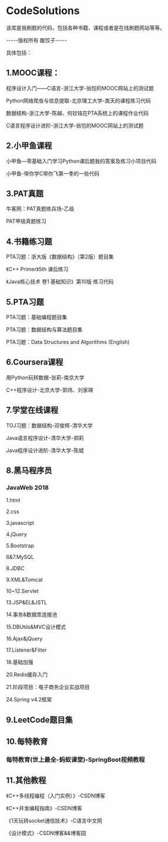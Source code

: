 <!--
 * @Author: SourDumplings
 * @Date: 2019-07-21 09:45:07
 * @Link: https://github.com/SourDumplings/
 * @Email: changzheng300@foxmail.com
 * @Description: 该库是我刷题的代码，包括各种书籍、课程或者是在线刷题网站等等。
 -->
# CodeSolutions
该库是我刷题的代码，包括各种书籍、课程或者是在线刷题网站等等。

-----版权所有 酸饺子-----

具体包括：

## 1.MOOC课程：

程序设计入门——C语言-浙江大学-翁恺的MOOC网站上的测试题

Python网络爬虫与信息提取-北京理工大学-嵩天的课程练习代码

数据结构-浙江大学-陈越、何钦铭在PTA系统上的课程作业代码

C语言程序设计进阶-浙江大学-翁恺的MOOC网站上的测试题

## 2.小甲鱼课程

小甲鱼—零基础入门学习Python课后题我的答案及练习小项目代码

小甲鱼-带你学C带你飞第一季的一些代码

## 3.PAT真题

牛客网：PAT真题练兵场-乙级

PAT甲级真题练习

## 4.书籍练习题

PTA习题：浙大版《数据结构》（第2版）题目集

《C++ Primer》5th 课后练习

《Java核心技术 卷1 基础知识》第10版 练习代码

## 5.PTA习题

PTA习题：基础编程题目集

PTA习题：数据结构与算法题目集

PTA习题：Data Structures and Algorithms (English)

## 6.Coursera课程

用Python玩转数据-张莉-南京大学

C++程序设计-北京大学-郭炜、刘家瑛

## 7.学堂在线课程

TOJ习题：数据结构-邓俊辉-清华大学

Java语言程序设计-清华大学-郑莉

Java程序设计进阶-清华大学-陈斌

## 8.黑马程序员

### JavaWeb 2018

1.html

2.css

3.javascript

4.jQuery

5.Bootstrap

6&7.MySQL

8.JDBC

9.XML&Tomcat

10~12.Servlet

13.JSP&EL&JSTL

14.事务&数据库连接池

15.DBUtils&MVC设计模式

16.Ajax&jQuery

17.Listener&Filter

18.基础加强

20.Redis缓存入门

21.阶段项目：电子商务企业实战项目

24.Spring v4.2框架

## 9.LeetCode题目集

## 10.每特教育

### 每特教育(世上最全-蚂蚁课堂)-SpringBoot视频教程

## 11.其他教程

《C++多线程编程（入门实例）》-CSDN博客

《C++并发编程指南》-CSDN博客

《1天玩转socket通信技术》-C语言中文网

《设计模式》-CSDN博客&&博客园


